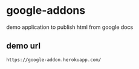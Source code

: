 # google-addons
demo application to publish html from google docs

## demo url
```
https://google-addon.herokuapp.com/
```
